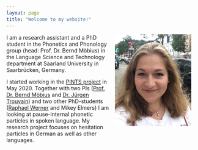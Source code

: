 ```yaml
---
layout: page
title: "Welcome to my website!"
---
```


<img src="assets/me2.jpg" align="right" width="200" style="margin: 0px 20px 15px 10px;" />

I am a research assistant and a PhD student in the Phonetics and Phonology group (head: Prof. Dr. Bernd Möbius) in the Language Science and Technology department at Saarland University in Saarbrücken, Germany.

I started working in the <a href = "http://pauseparticles.org/" target = "_blank">PINTS project</a> in May 2020. Together with two PIs (<a href = "https://www.coli.uni-saarland.de/~moebius/mywww/index.html" target = "_blank">Prof. Dr. Bernd Möbius</a> and <a href = "https://www.coli.uni-saarland.de/~trouvain/" target = "_blank">Dr. Jürgen Trouvain</a>) and two other PhD-students (<a href = "https://raphael-werner.github.io/" target = "_blank">Raphael Werner</a> and Mikey Elmers) I am looking at pause-internal phonetic particles in spoken language. My research project focuses on hesitation particles in German as well as other languages.



